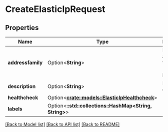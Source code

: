 # CreateElasticIpRequest

## Properties

Name | Type | Description | Notes
------------ | ------------- | ------------- | -------------
**addressfamily** | Option<**String**> | Elastic IP address family (default: inet4) | [optional]
**description** | Option<**String**> | Elastic IP description | [optional]
**healthcheck** | Option<[**crate::models::ElasticIpHealthcheck**](elastic-ip-healthcheck.md)> |  | [optional]
**labels** | Option<**::std::collections::HashMap<String, String>**> |  | [optional]

[[Back to Model list]](../README.md#documentation-for-models) [[Back to API list]](../README.md#documentation-for-api-endpoints) [[Back to README]](../README.md)


